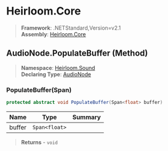 # Heirloom.Core

> **Framework**: .NETStandard,Version=v2.1  
> **Assembly**: [Heirloom.Core][0]

## AudioNode.PopulateBuffer (Method)

> **Namespace**: [Heirloom.Sound][0]  
> **Declaring Type**: [AudioNode][1]

### PopulateBuffer(Span<float>)

```cs
protected abstract void PopulateBuffer(Span<float> buffer)
```

| Name   | Type          | Summary |
|--------|---------------|---------|
| buffer | `Span<float>` |         |

> **Returns** - `void`

[0]: ../../../Heirloom.Core.md
[1]: ../AudioNode.md
